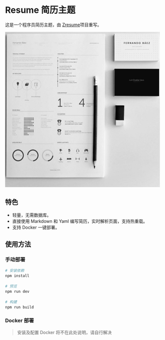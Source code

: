 # Resume 简历主题

这是一个程序员简历主题，由 [Zresume](https://github.com/izuolan/zresume)项目重写。

![screenshot](screenshot.jpg)

## 特色

* 轻量，无需数据库。
* 直接使用 Markdown 和 Yaml 编写简历，实时解析页面，支持热重载。
* 支持 Docker 一键部署。

## 使用方法

### 手动部署

```sh
# 安装依赖
npm install

# 预览
npm run dev

# 构建
npm run build
```
### Docker 部署

> 安装及配置 Docker 将不在此处说明，请自行解决